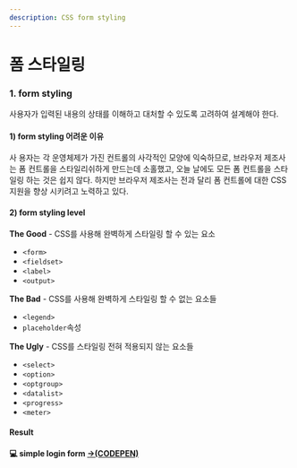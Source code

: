 ```yaml
---
description: CSS form styling
---
```


# 폼 스타일링

### 1. form styling

사용자가 입력된 내용의 상태를 이해하고 대처할 수 있도록 고려하여 설계해야 한다.

#### 1\) form styling 어려운 이유

사 용자는 각 운영체제가 가진 컨트롤의 사각적인 모양에 익숙하므로, 브라우저 제조사는 폼 컨트롤을 스타일리쉬하게 만드는데 소홀했고, 오늘 날에도 모든 폼 컨트롤을 스타일링 하는 것은 쉽지 않다. 하지만 브라우저 제조사는 전과 달리 폼 컨트롤에 대한 CSS 지원을 향상 시키려고 노력하고 있다.

#### 2\) form styling  level

**The Good** - CSS를 사용해 완벽하게 스타일링 할 수 있는 요소

* `<form>`
* `<fieldset>`
* `<label>`
* `<output>`

**The Bad** - CSS를 사용해 완벽하게 스타일링 할 수 없는 요소들

* `<legend>`
* `placeholder`속성

**The Ugly** - CSS를 스타일링 전혀 적용되지 않는 요소들

* `<select>`
* `<option>`
* `<optgroup>`
* `<datalist>`
* `<progress>`
* `<meter>`

#### Result

#### 💻 simple login form [→\(CODEPEN\)](https://codepen.io/vi2920va/full/vYXPBWV)

 



